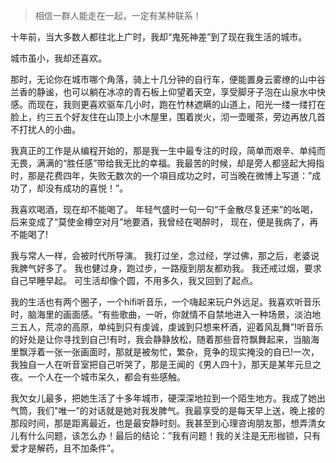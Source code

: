 
> 相信一群人能走在一起，一定有某种联系！

十年前，当大多数人都往北上广时，我却“鬼死神差”到了现在我生活的城市。

城市虽小，我却还喜欢。

那时，无论你在城市哪个角落，骑上十几分钟的自行车，便能置身云雾缭的山中谷兰香的静谧，也可以躺在冰凉的青石板上仰望着天空，享受脚牙子泡在山泉水中快感。而现在，我则更喜欢驱车几小时，跑在竹林遮瞒的山道上，阳光一缕一缕打在脸上，约三五个好友住在山顶上小木屋里，围着炭火，沏一壶暖茶，旁边再放几首不打扰人的小曲。

我真正的工作是从编程开始的，那是我一生中最专注的时段，简单而艰辛、单纯而无畏，满满的“胜任感”带给我无比的幸福。我最苦的时候，却是旁人都竖起大拇指时，那是花费四年，失败无数次的一个項目成功之时，可当晚在微博上写道：”成功了，却没有成功的喜悦！”。 

我喜欢喝酒，现在却不能喝了。
年轻气盛时一句一句“千金散尽复还来”的吆喝，
后来变成了“莫使金樽空对月”地要酒，我曾经在喝醉时，
现在，便是我病了，再不能喝了!

我与常人一样，会被时代所导演。
我打过坐，念过经，学过佛，那之后，老婆说我脾气好多了。
我也健过身，跑过步，一路瘦到朋友都劝我。
我还戒过烟，要求自己早睡早起。
可生活却像个圆，不用多久，我又回到了起点。

我的生活也有两个圈子，一个hifi听音乐，一个嗨起来玩户外远足。我喜欢听音乐时，脑海里的画面感。“有些歌曲，一听，你就情不自禁地进入一种场景，淡泊地三五人，荒凉的高原，单纯到只有虔诚，虔诚到只想来杯酒，迎着风乱舞”!听音乐的好处是让你寻找到自己!有时，我会静静放松，随着那些音符飘舞起来，当脑海里飘浮着一张一张画面时，那就是被匆忙，繁杂，竞争的现实掩没的自已!一次，我独自一人在听音室把自己听哭了，那是王闻的《男人四十》，那天是某年元旦之夜。一个人在一个城市呆久，都会有些感触。


我欠女儿最多，把她生活了十多年城市，硬深深地拉到一个陌生地方。我成了她出气筒，我们"唯一”的对话就是她对我发脾气。我最享受的是每天早上送，晚上接的那段时间，那是距离最近，也是最安静时刻。我甚至到心理咨询朋友那，想弄清女儿有什么问题，该怎么办！最后的结论：”我有问题！我的关注是无形枷锁，只有爱才是解药，且不加条件”。












